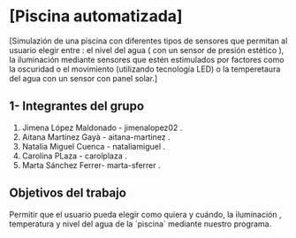 # [Piscina automatizada]

[Simulazión de una piscina con diferentes tipos de sensores que permitan al usuario elegir entre : el nivel del agua ( con un sensor de presión estético ), la iluminación mediante sensores que estén estimulados por factores como la oscuridad o el movimiento (utilizando tecnología LED) o la temperetaura del agua con un sensor con panel solar.]

## 1- Integrantes del grupo

 1. Jimena López Maldonado - jimenalopez02 .
 2. Aitana Martínez Gayà -  aitana-martinez .
 3. Natalia Miguel Cuenca -  nataliamiguel .
 4. Carolina PLaza -  carolplaza .
 5. Marta Sánchez Ferrer-  marta-sferrer .

## Objetivos del trabajo
Permitir que el usuario pueda elegir como quiera  y cuándo, la iluminación , temperatura y nivel del agua de la ´piscina´ mediante nuestro programa.

